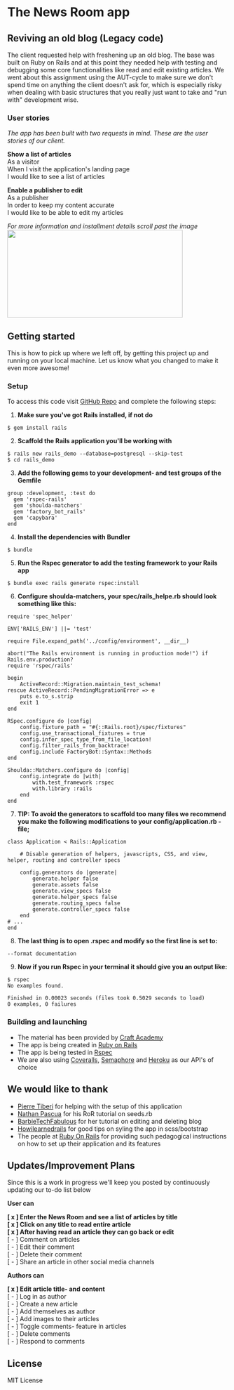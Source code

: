 # The News Room app
## Reviving an old blog (Legacy code)
The client requested help with freshening up an old blog. The base was built on Ruby on Rails and at this point they needed help with testing and debugging some core functionalities like read and edit existing articles. We went about this assignment using the AUT-cycle to make sure we don't spend time on anything the client doesn't ask for, which is especially risky when dealing with basic structures that you really just want to take and "run with" development wise.

### User stories
*The app has been built with two requests in mind. These are the user stories of our client.*

**Show a list of articles**<br>
As a visitor <br>
When I visit the application's landing page <br>
I would like to see a list of articles

**Enable a publisher to edit**<br>
As a publisher<br>
In order to keep my content accurate<br>
I would like to be able to edit my articles

*For more information and installment details scroll past the image*<br>
<img src="./Assets/library.jpg" width="400" height="200"><br>

## Getting started
This is how to pick up where we left off, by getting this project up and running on your local machine. Let us know what you changed to make it even more awesome! 
### Setup
To access this code visit [GitHub Repo](https://github.com/kfrostare/AUT-cycle) and complete the following steps:

1. **Make sure you've got Rails installed, if not do**
```
$ gem install rails
```
2. **Scaffold the Rails application you'll be working with**
```
$ rails new rails_demo --database=postgresql --skip-test
$ cd rails_demo
```
3. **Add the following gems to your development- and test groups of the Gemfile**
```
group :development, :test do
  gem 'rspec-rails'
  gem 'shoulda-matchers'
  gem 'factory_bot_rails'
  gem 'capybara' 
end
```
4. **Install the dependencies with Bundler**
```
$ bundle 
```
5. **Run the Rspec generator to add the testing framework to your Rails app**
```
$ bundle exec rails generate rspec:install

```
6. **Configure shoulda-matchers, your spec/rails_helpe.rb should look something like this:**
```
require 'spec_helper'

ENV['RAILS_ENV'] ||= 'test'

require File.expand_path('../config/environment', __dir__)

abort("The Rails environment is running in production mode!") if 				Rails.env.production?
require 'rspec/rails'

begin
	ActiveRecord::Migration.maintain_test_schema!
rescue ActiveRecord::PendingMigrationError => e
	puts e.to_s.strip
	exit 1
end

RSpec.configure do |config|
	config.fixture_path = "#{::Rails.root}/spec/fixtures"
	config.use_transactional_fixtures = true
	config.infer_spec_type_from_file_location!
	config.filter_rails_from_backtrace!
	config.include FactoryBot::Syntax::Methods
end

Shoulda::Matchers.configure do |config|
	config.integrate do |with|
		with.test_framework :rspec
		with.library :rails
	end
end
```
7. **TIP: To avoid the generators to scaffold too many files we recommend you make the following modifications to your config/application.rb -file;**
```
class Application < Rails::Application

	# Disable generation of helpers, javascripts, CSS, and view, helper, routing and controller specs

	config.generators do |generate|
		generate.helper false
		generate.assets false
		generate.view_specs false
		generate.helper_specs false
		generate.routing_specs false
		generate.controller_specs false
	end
# ...
end
```
8. **The last thing is to open .rspec and modify so the first line is set to:**
```
--format documentation
```
9. **Now if you run Rspec in your terminal it should give you an output like:**
```
$ rspec
No examples found.

Finished in 0.00023 seconds (files took 0.5029 seconds to load)
0 examples, 0 failures
```
### Building and launching
- The material has been provided by [Craft Academy](learn.craftacademy.co) <br>
- The app is being created in [Ruby on Rails](https://rubyonrails.org/) <br>
- The app is being tested in [Rspec](rspec.info) <br>
- We are also using [Coveralls](https://coveralls.io/), [Semaphore](https://coveralls.io/) and [Heroku](http://heroku.com/) as our API's of choice

## We would like to thank
- [Pierre Tiberi](https://github.com/pierre-1) for helping with the setup of this application
- [Nathan Pascua](https://www.youtube.com/watch?v=Dtcp3mJznCw) for his RoR tutorial on seeds.rb
- [BarbieTechFabulous](https://www.youtube.com/watch?v=xbW4K3h8hRU&list=PLRtV6ODziifub4Eav114vhu0BGypwCLph&index=3&t=351s) for her tutorial on editing and deleting blog
- [Howilearnedrails](https://howilearnedrails.wordpress.com/2014/01/18/add-a-background-image-to-a-ruby-on-rails-app-using-bootstrap-css/) for good tips on syling the app in scss/bootstrap
- The people at [Ruby On Rails](https://guides.rubyonrails.org/getting_started.html#updating-articles) for providing such pedagogical instructions on how to set up their application and its features

## Updates/Improvement Plans
Since this is a work in progress we'll keep you posted by continuously updating our to-do list below

**User can**

**[ x ] Enter the News Room and see a list of articles by title** <br>
**[ x ] Click on any title to read entire article** <br>
**[ x ] After having read an article they can go back or edit** <br>
[ - ] Comment on articles <br>
[ - ] Edit their comment <br>
[ - ] Delete their comment <br>
[ - ] Share an article in other social media channels <br>

**Authors can**

**[ x ] Edit article title- and content** <br>
[ - ] Log in as author <br>
[ - ] Create a new article <br>
[ - ] Add themselves as author <br>
[ - ] Add images to their articles <br>
[ - ] Toggle comments- feature in articles <br>
[ - ] Delete comments <br>
[ - ] Respond to comments <br>

## License
MIT License